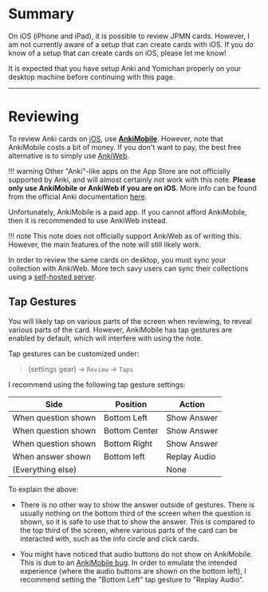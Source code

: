 # Summary

On iOS (iPhone and iPad), it is possible to review JPMN cards.
However, I am not currently aware of a setup that can create cards with iOS.
If you do know of a setup that can create cards on iOS, please let me know!

It is expected that you have setup Anki and Yomichan properly on your desktop machine
before continuing with this page.

---

# Reviewing

To review Anki cards on [iOS](https://apps.ankiweb.net/#ios), use
[**AnkiMobile**](https://apps.apple.com/us/app/ankimobile-flashcards/id373493387).
However, note that AnkiMobile costs a bit of money.
If you don't want to pay,
the best free alternative is to simply use [AnkiWeb](https://apps.ankiweb.net/#).

!!! warning
    Other "Anki"-like apps on the App Store are not officially supported by Anki,
    and will almost certainly not work with this note.
    **Please only use AnkiMobile or AnkiWeb if you are on iOS**.
    More info can be found from the official Anki documentation
    [here](https://faqs.ankiweb.net/ankiapp-is-not-part-of-the-anki-ecosystem.html).

Unfortunately, AnkiMobile is a paid app.
If you cannot afford AnkiMobile, then it is recommended to use AnkiWeb instead.

!!! note
    This note does not officially support AnkiWeb as of writing this.
    However, the main features of the note will still likely work.

In order to review the same cards on desktop, you must sync your collection with AnkiWeb.
More tech savy users can sync their collections using a
[self-hosted server](https://docs.ankiweb.net/sync-server.html).

## Tap Gestures
You will likely tap on various parts of the screen
when reviewing, to reveal various parts of the card.
However, AnkiMobile has tap gestures are enabled by default,
which will interfere with using the note.


Tap gestures can be customized under:

> (settings gear) →  `Review` →  `Taps`

I recommend using the following tap gesture settings:

| Side | Position | Action |
|-|-|-|
| When question shown | Bottom Left | Show Answer |
| When question shown | Bottom Center | Show Answer |
| When question shown | Bottom Right | Show Answer |
| When answer shown | Bottom left | Replay Audio |
| (Everything else) |  | None |

To explain the above:

- There is no other way to show the answer outside of gestures.
    There is usually nothing on the bottom third of the screen when the question
    is shown, so it is safe to use that to show the answer.
    This is compared to the top third of the screen, where various parts of the card can be interacted with,
    such as the info circle and click cards.

- You might have noticed that audio buttons do not show on AnkiMobile.
    This is due to an [AnkiMobile bug](https://github.com/Aquafina-water-bottle/jp-mining-note/issues/6).
    In order to emulate the intended experience (where the audio buttons are shown on the bottom left),
    I recommend setting the "Bottom Left" tap gesture to "Replay Audio".

